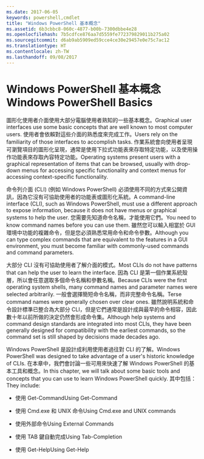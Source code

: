 ```yaml
---
ms.date: 2017-06-05
keywords: powershell,cmdlet
title: "Windows PowerShell 基本概念"
ms.assetid: 6b3cbbc8-060c-4877-b00b-7300dbbe4e28
ms.openlocfilehash: 7b5cdfce876aa7d5559fe772379829011b275a02
ms.sourcegitcommit: d6ab9ab5909ed59cce4ce30e29457e0e75c7ac12
ms.translationtype: HT
ms.contentlocale: zh-TW
ms.lasthandoff: 09/08/2017
---
```

# <a name="windows-powershell-basics"></a><span data-ttu-id="2d4d3-103">Windows PowerShell 基本概念</span><span class="sxs-lookup"><span data-stu-id="2d4d3-103">Windows PowerShell Basics</span></span>
<span data-ttu-id="2d4d3-104">圖形化使用者介面使用大部分電腦使用者熟知的一些基本概念。</span><span class="sxs-lookup"><span data-stu-id="2d4d3-104">Graphical user interfaces use some basic concepts that are well known to most computer users.</span></span> <span data-ttu-id="2d4d3-105">使用者會依賴對這些介面的熟悉度來完成工作。</span><span class="sxs-lookup"><span data-stu-id="2d4d3-105">Users rely on the familiarity of those interfaces to accomplish tasks.</span></span> <span data-ttu-id="2d4d3-106">作業系統會向使用者呈現可瀏覽項目的圖形化呈現，通常是使用下拉式功能表來存取特定功能，以及使用操作功能表來存取內容特定功能。</span><span class="sxs-lookup"><span data-stu-id="2d4d3-106">Operating systems present users with a graphical representation of items that can be browsed, usually with drop-down menus for accessing specific functionality and context menus for accessing context-specific functionality.</span></span>

<span data-ttu-id="2d4d3-107">命令列介面 (CLI) (例如 Windows PowerShell) 必須使用不同的方式來公開資訊，因為它沒有可協助使用者的功能表或圖形化系統。</span><span class="sxs-lookup"><span data-stu-id="2d4d3-107">A command-line interface (CLI), such as Windows PowerShell, must use a different approach to expose information, because it does not have menus or graphical systems to help the user.</span></span> <span data-ttu-id="2d4d3-108">您需要先知道命令名稱，才能使用它們。</span><span class="sxs-lookup"><span data-stu-id="2d4d3-108">You need to know command names before you can use them.</span></span> <span data-ttu-id="2d4d3-109">雖然您可以輸入相當於 GUI 環境中功能的複雜命令，但是您必須熟悉常用命令和命令參數。</span><span class="sxs-lookup"><span data-stu-id="2d4d3-109">Although you can type complex commands that are equivalent to the features in a GUI environment, you must become familiar with commonly-used commands and command parameters.</span></span>

<span data-ttu-id="2d4d3-110">大部分 CLI 沒有可協助使用者了解介面的模式。</span><span class="sxs-lookup"><span data-stu-id="2d4d3-110">Most CLIs do not have patterns that can help the user to learn the interface.</span></span> <span data-ttu-id="2d4d3-111">因為 CLI 是第一個作業系統殼層，所以會任意選取多個命令名稱和參數名稱。</span><span class="sxs-lookup"><span data-stu-id="2d4d3-111">Because CLIs were the first operating system shells, many command names and parameter names were selected arbitrarily.</span></span> <span data-ttu-id="2d4d3-112">一般會選擇簡短命令名稱，而非完整命令名稱。</span><span class="sxs-lookup"><span data-stu-id="2d4d3-112">Terse command names were generally chosen over clear ones.</span></span> <span data-ttu-id="2d4d3-113">雖然說明系統和命令設計標準已整合為大部分 CLI，但是它們通常是設計成與最早的命令相容，因此數十年以前所做的決定仍然會形成命令集。</span><span class="sxs-lookup"><span data-stu-id="2d4d3-113">Although help systems and command design standards are integrated into most CLIs, they have been generally designed for compatibility with the earliest commands, so the command set is still shaped by decisions made decades ago.</span></span>

<span data-ttu-id="2d4d3-114">Windows PowerShell 是設計成利用使用者過往對 CLI 的了解。</span><span class="sxs-lookup"><span data-stu-id="2d4d3-114">Windows PowerShell was designed to take advantage of a user's historic knowledge of CLIs.</span></span> <span data-ttu-id="2d4d3-115">在本章中，我們會討論一些可用來快速了解 Windows PowerShell 的基本工具和概念。</span><span class="sxs-lookup"><span data-stu-id="2d4d3-115">In this chapter, we will talk about some basic tools and concepts that you can use to learn Windows PowerShell quickly.</span></span> <span data-ttu-id="2d4d3-116">其中包括：</span><span class="sxs-lookup"><span data-stu-id="2d4d3-116">They include:</span></span>

- <span data-ttu-id="2d4d3-117">使用 Get-Command</span><span class="sxs-lookup"><span data-stu-id="2d4d3-117">Using Get-Command</span></span>

- <span data-ttu-id="2d4d3-118">使用 Cmd.exe 和 UNIX 命令</span><span class="sxs-lookup"><span data-stu-id="2d4d3-118">Using Cmd.exe and UNIX commands</span></span>

- <span data-ttu-id="2d4d3-119">使用外部命令</span><span class="sxs-lookup"><span data-stu-id="2d4d3-119">Using External Commands</span></span>

- <span data-ttu-id="2d4d3-120">使用 TAB 鍵自動完成</span><span class="sxs-lookup"><span data-stu-id="2d4d3-120">Using Tab-Completion</span></span>

- <span data-ttu-id="2d4d3-121">使用 Get-Help</span><span class="sxs-lookup"><span data-stu-id="2d4d3-121">Using Get-Help</span></span>

